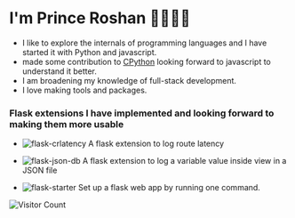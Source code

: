 
# I'm Prince Roshan 👋🏾👨‍💻

  - I like to explore the internals of programming languages and I have started it with Python and javascript.
  - made some contribution to [CPython](https://github.com/search?q=repo%3Apython%2Fcpython+author%3AAgent-Hellboy+is%3Amerged&type=pullrequests) looking forward to javascript to understand it better.
  - I am broadening my knowledge of full-stack development. 
  - I love making tools and packages.

### Flask extensions I have implemented and looking forward to making them more usable 


   - ![flask-crlatency](https://github.com/Agent-Hellboy/flask-crlatency/) A flask extension to log route latency
  
   - ![flask-json-db](https://github.com/Agent-Hellboy/flask-json-db) A flask extension to log a variable value inside view in a JSON file
  
   - ![flask-starter](https://github.com/Agent-Hellboy/flask-starter) Set up a flask web app by running one command.

![Visitor Count](https://profile-counter.glitch.me/Agent-Hellboy/count.svg)
